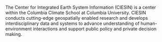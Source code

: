 The Center for Integrated Earth System Information (CIESIN) is a center within the Columbia Climate School at Columbia University. CIESIN conducts cutting-edge geospatially enabled research and develops interdisciplinary data and systems to advance understanding of human-environment interactions and support public policy and private decision making.
